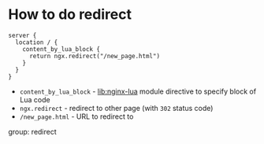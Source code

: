 # How to do redirect

```nginx
server {
  location / {
    content_by_lua_block {
      return ngx.redirect("/new_page.html")
    }
  }
}
```

- `content_by_lua_block` - [lib:nginx-lua](/nginx-lua/how-to-install-nginx-lua-module-in-ubuntu-ubuntuversion) module directive to specify block of Lua code
- `ngx.redirect` - redirect to other page (with `302` status code)
- `/new_page.html` - URL to redirect to

group: redirect


